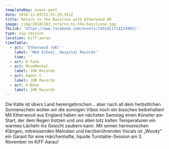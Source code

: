 ```yaml
---
templateKey: event-post
date: 2018-11-03T21:53:29.351Z
title: Return to the Bassline with Etherwood UK
image: /img/20181103_returnn-to-the-basslinne.jpg
fbLink: 'https://www.facebook.com/events/1491411714224405/'
type: vip-session
location: kiff-aarau
timeTable:
  - act: 'Etherwood (UK) '
    label: 'Med School, Hospital Records'
    time: ''
  - act: K-Tank
  - act: MoveMental
    label: JUR Records
  - act: Agent C
    label: JUR Records
  - act: K-Base
    label: JUR Records
---
```

Die Kälte ist übers Land hereingebrochen… aber nach all dem herbstlichen Sonnenschein wollen wir die sonnigen Vibes noch ein bisschen beibehalten! Mit Etherwood aus England haben wir nächsten Samstag einen Künstler am Start, der dem Regen trotzen und uns allen totz kalten Temperaturen ein warmes Lächeln ins Gesicht zaubern kann. Mit seinen harmonischen Klängen, mitreissenden Melodien und herzberührenden Vocals ist „Woody“ ein Garant für eine märchenhafte, liquide Turntable-Session am 3. November im KiFF Aarau!
